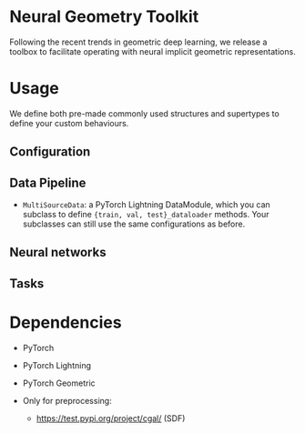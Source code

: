 # Neural Geometry Toolkit

Following the recent trends in geometric deep learning, we release a toolbox to facilitate operating with neural implicit geometric representations. 

# Usage

We define both pre-made commonly used structures and supertypes to define your custom behaviours. 

## Configuration

## Data Pipeline


* `MultiSourceData`: a PyTorch Lightning DataModule, which you can subclass to define `{train, val, test}_dataloader` methods. Your subclasses can still use the same configurations as before.

## Neural networks

## Tasks


# Dependencies

* PyTorch

* PyTorch Lightning

* PyTorch Geometric

* Only for preprocessing:

    * https://test.pypi.org/project/cgal/ (SDF)